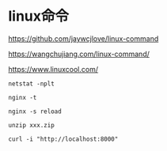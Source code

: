 # linux命令

https://github.com/jaywcjlove/linux-command



https://wangchujiang.com/linux-command/



https://www.linuxcool.com/

```
netstat -nplt

nginx -t

nginx -s reload

unzip xxx.zip

curl -i "http://localhost:8000"
```

